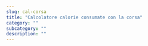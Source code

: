 ```yaml
---
slug: cal-corsa
title: "Calcolatore calorie consumate con la corsa"
category: ""
subcategory: ""
description: ""
---
```


